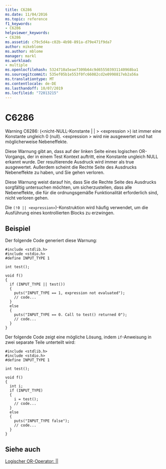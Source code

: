 ```yaml
---
title: C6286
ms.date: 11/04/2016
ms.topic: reference
f1_keywords:
- C6286
helpviewer_keywords:
- C6286
ms.assetid: c79c5d4a-c02b-4b98-891a-d79e471f9da7
author: mikeblome
ms.author: mblome
manager: markl
ms.workload:
- multiple
ms.openlocfilehash: 5324710a5eae7309b64c9d655503931140968ba1
ms.sourcegitcommit: 535ef05b1e553f0fc66082cd2e0998817eb2a56a
ms.translationtype: MT
ms.contentlocale: de-DE
ms.lasthandoff: 10/07/2019
ms.locfileid: "72013215"
---
```

# <a name="c6286"></a>C6286
Warning C6286: (\<nicht-NULL-Konstante &#124; &#124; > \<expression >) ist immer eine Konstante ungleich 0 (null). \<expression > wird nie ausgewertet und hat möglicherweise Nebeneffekte.

 Diese Warnung gibt an, dass auf der linken Seite eines logischen OR-Vorgangs, der in einem Test Kontext auftritt, eine Konstante ungleich NULL erkannt wurde. Der resultierende Ausdruck wird immer als true ausgewertet. Außerdem scheint die Rechte Seite des Ausdrucks Nebeneffekte zu haben, und Sie gehen verloren.

 Diese Warnung weist darauf hin, dass Sie die Rechte Seite des Ausdrucks sorgfältig untersuchen möchten, um sicherzustellen, dass alle Nebeneffekte, die für die ordnungsgemäße Funktionalität erforderlich sind, nicht verloren gehen.

 Die `(!0 || <expression>`)-Konstruktion wird häufig verwendet, um die Ausführung eines kontrollierten Blocks zu erzwingen.

## <a name="example"></a>Beispiel
 Der folgende Code generiert diese Warnung:

```
#include <stdlib.h>
#include <stdio.h>
#define INPUT_TYPE 1

int test();

void f()
{
  if (INPUT_TYPE || test())
  {
    puts("INPUT_TYPE == 1, expression not evaluated");
    // code...
  }
  else
  {
    puts("INPUT_TYPE == 0. Call to test() returned 0");
    // code...
  }
}
```

 Der folgende Code zeigt eine mögliche Lösung, indem `if`-Anweisung in zwei separate Teile unterteilt wird:

```
#include <stdlib.h>
#include <stdio.h>
#define INPUT_TYPE 1

int test();

void f()
{
  int i;
  if (INPUT_TYPE)
  {
    i = test();
    // code...
  }
  else
  {
    puts("INPUT_TYPE false");
    // code...
  }
}
```

## <a name="see-also"></a>Siehe auch
 [Logischer OR-Operator: &#124;&#124;](/cpp/cpp/logical-or-operator-pipe-pipe)